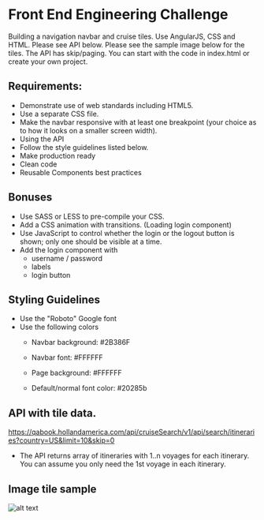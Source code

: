 # Front End Engineering Challenge

Building a navigation navbar and cruise tiles. Use AngularJS, CSS and HTML. Please see API below.  Please see the sample image below for the tiles. The API has skip/paging. You can start with the code in index.html or create your own project. 

## Requirements:

- Demonstrate use of web standards including HTML5.  
- Use a separate CSS file.   
- Make the navbar responsive with at least one breakpoint (your choice as to how it looks on a smaller screen width). 
- Using the API 
- Follow the style guidelines listed below.  
- Make production ready 
- Clean code
- Reusable Components best practices 

## Bonuses

- Use SASS or LESS to pre-compile your CSS.   
- Add a CSS animation with transitions.  (Loading login component) 
- Use JavaScript to control whether the login or the logout button is shown; only one should be visible at a time.  
- Add the login component with
	- username / password 
	- labels
	- login button

## Styling Guidelines

- Use the "Roboto" Google font   
- Use the following colors   
	- Navbar background: #2B386F   
	- Navbar font: #FFFFFF

	- Page background: #FFFFFF    
	- Default/normal font color: #20285b

## API with tile data. 
https://qabook.hollandamerica.com/api/cruiseSearch/v1/api/search/itineraries?country=US&limit=10&skip=0
- The API returns array of itineraries with 1..n voyages for each itinerary. You can assume you only need the 1st voyage in each itinerary.

## Image tile sample
![alt text](https://image.ibb.co/enxBTe/Screen_Shot_2018_10_04_at_2_29_59_PM.png)
